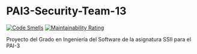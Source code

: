 # PAI3-Security-Team-13


[![Code Smells](https://sonarcloud.io/api/project_badges/measure?project=ferandgal_PAI3-Security-Team-13&metric=code_smells)](https://sonarcloud.io/summary/new_code?id=ferandgal_PAI3-Security-Team-13)
[![Maintainability Rating](https://sonarcloud.io/api/project_badges/measure?project=ferandgal_PAI3-Security-Team-13&metric=sqale_rating)](https://sonarcloud.io/summary/new_code?id=ferandgal_PAI3-Security-Team-13)

Proyecto del Grado en Ingeniería del Software de la asignatura SSII para el PAI-3
